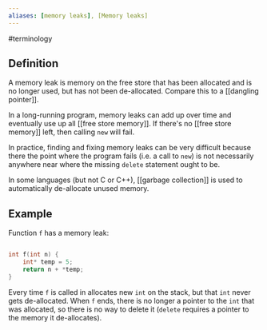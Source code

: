 ```yaml
---
aliases: [memory leaks], [Memory leaks]
---
```


#terminology

## Definition
A memory leak is memory on the free store that has been allocated and is no longer used, but has not been de-allocated. Compare this to a [[dangling pointer]].

In a long-running program, memory leaks can add up over time and eventually use up all [[free store memory]]. If there's no [[free store memory]] left, then calling `new` will fail.

In practice, finding and fixing memory leaks can be very difficult because there the point where the program fails (i.e. a call to `new`) is not necessarily anywhere near where the missing `delete` statement ought to be.

In some languages (but not C or C++), [[garbage collection]] is used to automatically de-allocate unused memory.

## Example
Function `f` has a memory leak:

```cpp

int f(int n) {
	int* temp = 5;
	return n + *temp;
}
```

Every time `f` is called in allocates new `int` on the stack, but that `int` never gets de-allocated. When `f` ends, there is no longer a pointer to the `int` that was allocated, so there is no way to delete it (`delete` requires a pointer to the memory it de-allocates).